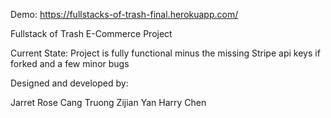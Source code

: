 Demo: https://fullstacks-of-trash-final.herokuapp.com/

Fullstack of Trash E-Commerce Project

Current State: Project is fully functional minus the missing Stripe api keys if forked and a few minor bugs

Designed and developed by:

Jarret Rose
Cang Truong
Zijian Yan
Harry Chen